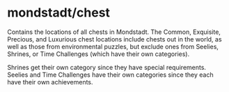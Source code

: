 # mondstadt/chest

Contains the locations of all chests in Mondstadt. The Common, Exquisite, Precious, and Luxurious chest locations include chests out in the world, as well as those from environmental puzzles, but exclude ones from Seelies, Shrines, or Time Challenges (which have their own categories).

Shrines get their own category since they have special requirements. Seelies and Time Challenges have their own categories since they each have their own achievements.
